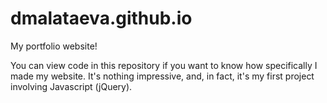 # dmalataeva.github.io
My portfolio website!

You can view code in this repository if you want to know how specifically I made my website.
It's nothing impressive, and, in fact, it's my first project involving Javascript (jQuery).
